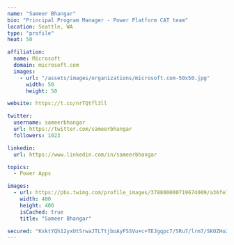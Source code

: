 ```yaml
---
name: "Sameer Bhangar"
bio: "Principal Program Manager - Power Platform CAT team"
location: Seattle, WA
type: "profile"
heat: 50

affiliation:
  name: Microsoft
  domain: microsoft.com
  images:
    - url: "/assets/images/organizations/microsoft.com-50x50.jpg"
      width: 50
      height: 50

website: https://t.co/nrTQtfl3ll

twitter:
  username: sameerbhangar
  url: https://twitter.com/sameerbhangar
  followers: 1023

linkedin:
  url: https://www.linkedin.com/in/sameerbhangar

topics:
  - Power Apps

images:
  - url: https://pbs.twimg.com/profile_images/378800000719674009/a36fe7ddfab1778b76e5793772e43798_400x400.jpeg
    width: 400
    height: 400
    isCached: true
    title: "Sameer Bhangar"

secured: "KxktYQh12yxUtSrwaJTLTtjboAyFSSVu+c+TEJgqpc7/SRu7/lrm7/SKOZHoZVEANTCQCvLzAW5lnBUlN7AUC3r/UuY/UCpaH8vi6NiKuTs8RSOLQHQRN8sm79QkgaMEFb90PtJArFbIWxnOSkhaAYaZAm30rEV1T7knWyX2SeCcNnGZmgNRe306dpXaMAXHI7QQYYyLtT5Sm3U92keLCy8lXYtKxkBAlHA4YybWHJXxo+SP6KuFDIF/Mj9bn9/t9W457xbjCg2odt7gvrP3uyJJq+67QOwImIj5IlBugyTnKNN3yUEX//gD2tCMU67pdGQqRki7E5ZOyvgxks0W15StWz+ov1k55LwGybH/w0nIQjwsN9f442Xd7B73UVIEIEKwA+cp2p3u2bdj2tfdrhbWk/Rg/+qQCgCuCDbHpz4=;/tUfpAkeUn9/dEg8QymgWA=="
---
```


